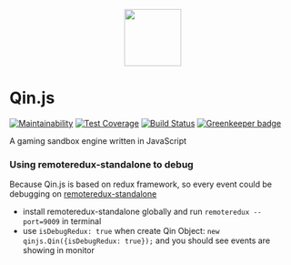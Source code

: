 <p align="center"><img height="100px" width="100px" src="https://raw.githubusercontent.com/TyrealGray/Qin.js/master/qin.png"></p>

# Qin.js
[![Maintainability](https://api.codeclimate.com/v1/badges/1821d05332d3649f6a02/maintainability)](https://codeclimate.com/github/TyrealGray/Qin.js/maintainability)
[![Test Coverage](https://api.codeclimate.com/v1/badges/1821d05332d3649f6a02/test_coverage)](https://codeclimate.com/github/TyrealGray/Qin.js/test_coverage)
[![Build Status](https://travis-ci.com/TyrealGray/Qin.js.svg?branch=master)](https://travis-ci.com/TyrealGray/Qin.js) [![Greenkeeper badge](https://badges.greenkeeper.io/TyrealGray/Qin.js.svg)](https://greenkeeper.io/)

A gaming sandbox engine written in JavaScript

### Using remoteredux-standalone to debug
Because Qin.js is based on redux framework, so every event could be debugging on [remoteredux-standalone](https://github.com/TyrealGray/remoteredux-standalone)
* install remoteredux-standalone globally and run `remoteredux --port=9009` in terminal
* use `isDebugRedux: true` when create Qin Object: `new qinjs.Qin({isDebugRedux: true});` and you should see events are showing in monitor 
